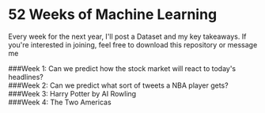 # 52 Weeks of Machine Learning

Every week for the next year, I'll post a Dataset and my key takeaways. If you're interested in joining, feel free to download this repository or message me

###Week 1: Can we predict how the stock market will react to today's headlines?
<br>
###Week 2: Can we predict what sort of tweets a NBA player gets?
<br>
###Week 3: Harry Potter by AI Rowling
<br>
###Week 4: The Two Americas